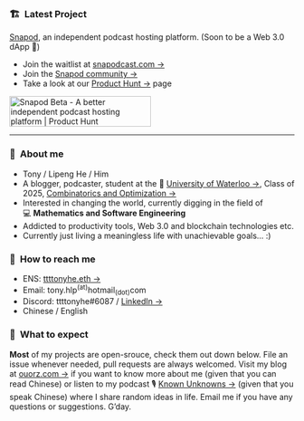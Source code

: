 ### :building_construction:&nbsp; Latest Project
[Snapod](https://twitter.com/Snapodcast), an independent podcast hosting platform. (Soon to be a Web 3.0 dApp :rocket:)
+ Join the waitlist at [snapodcast.com →](https://www.snapodcast.com)
+ Join the [Snapod community →](https://github.com/orgs/Snapodcast/discussions)
+ Take a look at our [Product Hunt →](https://www.producthunt.com/posts/snapod-beta) page

<a href="https://www.producthunt.com/posts/snapod-beta?utm_source=badge-featured&utm_medium=badge&utm_souce=badge-snapod-beta" target="_blank"><img src="https://api.producthunt.com/widgets/embed-image/v1/featured.svg?post_id=295290&theme=light" alt="Snapod Beta - A better independent podcast hosting platform | Product Hunt" style="width: 250px; height: 54px;" width="250" height="54" /></a>

---

### :raising_hand:&nbsp; About me
+ Tony / Lipeng He / Him
+ A blogger, podcaster, student at the :school:&nbsp;[University of Waterloo →](https://uwaterloo.ca), Class of 2025, [Combinatorics and Optimization →](https://uwaterloo.ca/combinatorics-and-optimization)
+ Interested in changing the world, currently digging in the field of :computer:&nbsp;**Mathematics and Software Engineering**
+ Addicted to productivity tools, Web 3.0 and blockchain technologies etc.
+ Currently just living a meaningless life with unachievable goals... :)


### :information_desk_person:&nbsp; How to reach me
+ ENS: [ttttonyhe.eth →](https://app.ens.domains/address/0x8FE6fE9EC2a34D9e77Cdfeb5B2eaab5DfD8C2542)
+ Email: tony.hlp<sup>(at)</sup>hotmail<sub>(dot)</sub>com
+ Discord: ttttonyhe#6087 / [LinkedIn →](https://www.linkedin.com/in/lipenghe)
+ Chinese / English


### :no_good:&nbsp; What to expect
**Most** of my projects are open-srouce, check them out down below. File an issue whenever needed, pull requests are always welcomed. Visit my blog at [ouorz.com →](https://www.ouorz.com) if you want to know more about me (given that you can read Chinese) or listen to my podcast :studio_microphone:&nbsp;[Known Unknowns →](https://kukfm.com) (given that you speak Chinese) where I share random ideas in life. Email me if you have any questions or suggestions. G’day.
